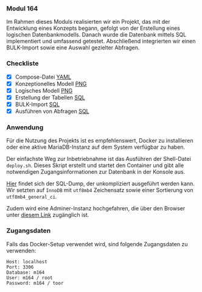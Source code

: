 ### Modul 164

Im Rahmen dieses Moduls realisierten wir ein Projekt, das mit der Entwicklung eines Konzepts begann, gefolgt von der Erstellung eines logischen Datenbankmodells. Danach wurde die Datenbank mittels SQL implementiert und umfassend getestet. Abschließend integrierten wir einen BULK-Import sowie eine Auswahl gezielter Abfragen.

### Checkliste

- [x] Compose-Datei [YAML](./docker-compose.yml)
- [x] Konzeptionelles Modell [PNG](drawio/konzeptionelles_datenmodell.png)
- [x] Logisches Modell [PNG](drawio/logisches_datenmodell.png)
- [x] Erstellung der Tabellen [SQL](./queries/create_tables.sql)
- [x] BULK-Import [SQL](./queries/bulk_insert.sql)
- [x] Ausführen von Abfragen [SQL](./queries/operations.sql)

### Anwendung

Für die Nutzung des Projekts ist es empfehlenswert, Docker zu installieren oder eine aktive MariaDB-Instanz auf dem System verfügbar zu haben.

Der einfachste Weg zur Inbetriebnahme ist das Ausführen der Shell-Datei `deploy.sh`. Dieses Skript erstellt und startet den Container und gibt alle notwendigen Zugangsinformationen zur Datenbank in der Konsole aus.

[Hier](./dump.sql) findet sich der SQL-Dump, der unkompliziert ausgeführt werden kann. Wir setzten auf `InnoDB` mit `utf8mb4` Zeichensatz sowie einer Sortierung von `utf8mb4_general_ci`.

Zudem wird eine Adminer-Instanz hochgefahren, die über den Browser unter [diesem Link](http://localhost:8081) zugänglich ist.

### Zugangsdaten

Falls das Docker-Setup verwendet wird, sind folgende Zugangsdaten zu verwenden:
```
Host: localhost
Port: 3306
Database: m164
User: m164 / root
Password: m164 / toor
```

